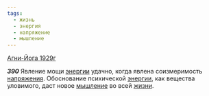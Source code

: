 ```yaml
---
tags:
  - жизнь
  - энергия
  - напряжение
  - мышление
---
```


[Агни-Йога 1929г](https://127.0.0.1:4002/agni/1929)

___390___
Явление мощи [энергии](../../../tags/#энергия) удачно, когда явлена соизмеримость [напряжения](../../../tags/#напряжение). Обоснование психической [энергии](../../../tags/#энергия), как вещества уловимого, даст новое [мышление](../../../tags/#мышление) во всей [жизни](../../../tags/#жизнь).
